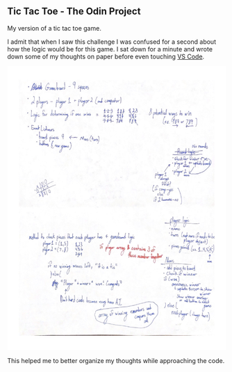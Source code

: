 ## Tic Tac Toe - The Odin Project

My version of a tic tac toe game.

I admit that when I saw this challenge I was confused for a second about how the logic would be for this game. I sat down for a minute and wrote down some of my thoughts on paper before even touching [VS Code](https://code.visualstudio.com/).

![My thoughts as I was trying to figure the logic out](https://github.com/JordanBlount/tic-tac-toe/blob/main/res/logic_inmymind.jpg)

This helped me to better organize my thoughts while approaching the code. 



